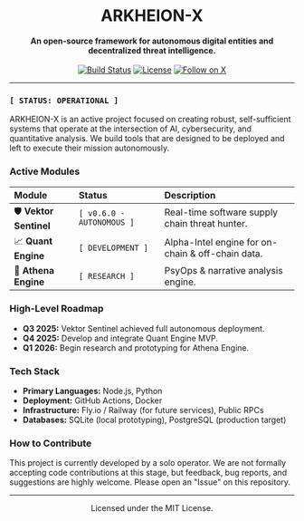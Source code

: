 <p align="center">
  </p>

<h1 align="center">ARKHEION-X</h1>

<p align="center">
  <strong>An open-source framework for autonomous digital entities and decentralized threat intelligence.</strong>
  <br/><br/>
  <a href="https://github.com/Yudis-bit/Arkheion-X/actions/workflows/sentinel_patrol.yml"><img src="https://img.shields.io/github/actions/workflow/status/Yudis-bit/Arkheion-X/sentinel_patrol.yml?style=for-the-badge&logo=githubactions&logoColor=white&label=Build" alt="Build Status"></a>
   <a href="https://github.com/Yudis-bit/Arkheion-X/blob/master/LICENSE"><img src="https://img.shields.io/github/license/Yudis-bit/Arkheion-X?style=for-the-badge&color=blue" alt="License"></a>
  <a href="https://twitter.com/ArkheionX"><img src="https://img.shields.io/twitter/follow/arkheionx?style=for-the-badge&logo=x" alt="Follow on X"></a>
</p>

---

### `[ STATUS: OPERATIONAL ]`

ARKHEION-X is an active project focused on creating robust, self-sufficient systems that operate at the intersection of AI, cybersecurity, and quantitative analysis. We build tools that are designed to be deployed and left to execute their mission autonomously.

### Active Modules

| Module | Status | Description |
| :--- | :--- | :--- |
| 🛡️ **Vektor Sentinel** | `[ v0.6.0 - AUTONOMOUS ]` | Real-time software supply chain threat hunter. |
| 📈 **Quant Engine** | `[ DEVELOPMENT ]` | Alpha-Intel engine for on-chain & off-chain data. |
| 🧠 **Athena Engine** | `[ RESEARCH ]` | PsyOps & narrative analysis engine. |


### High-Level Roadmap

* **Q3 2025:** Vektor Sentinel achieved full autonomous deployment.
* **Q4 2025:** Develop and integrate Quant Engine MVP.
* **Q1 2026:** Begin research and prototyping for Athena Engine.

### Tech Stack

- **Primary Languages:** Node.js, Python
- **Deployment:** GitHub Actions, Docker
- **Infrastructure:** Fly.io / Railway (for future services), Public RPCs
- **Databases:** SQLite (local prototyping), PostgreSQL (production target)

### How to Contribute

This project is currently developed by a solo operator. We are not formally accepting code contributions at this stage, but feedback, bug reports, and suggestions are highly welcome. Please open an "Issue" on this repository.

---

<p align="center">Licensed under the MIT License.</p>
